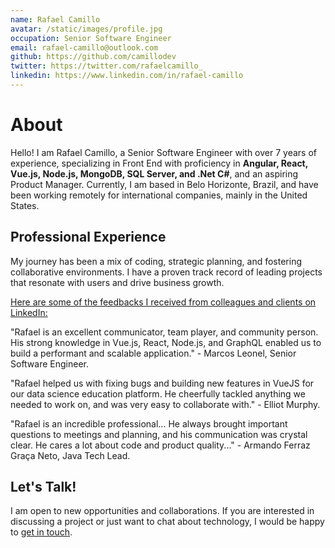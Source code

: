 ```yaml
---
name: Rafael Camillo
avatar: /static/images/profile.jpg
occupation: Senior Software Engineer
email: rafael-camillo@outlook.com
github: https://github.com/camillodev
twitter: https://twitter.com/rafaelcamillo_
linkedin: https://www.linkedin.com/in/rafael-camillo
---
```


# About

Hello! I am Rafael Camillo, a Senior Software Engineer with over 7 years of experience, specializing in Front End with proficiency in **Angular, React, Vue.js, Node.js, MongoDB, SQL Server, and .Net C#**, and an aspiring Product Manager. Currently, I am based in Belo Horizonte, Brazil, and have been working remotely for international companies, mainly in the United States.

## Professional Experience

My journey has been a mix of coding, strategic planning, and fostering collaborative environments. I have a proven track record of leading projects that resonate with users and drive business growth.

[Here are some of the feedbacks I received from colleagues and clients on LinkedIn:](https://www.linkedin.com/in/rafael-camillo/details/recommendations/)

"Rafael is an excellent communicator, team player, and community person. His strong knowledge in Vue.js, React, Node.js, and GraphQL enabled us to build a performant and scalable application." - Marcos Leonel, Senior Software Engineer.

"Rafael helped us with fixing bugs and building new features in VueJS for our data science education platform. He cheerfully tackled anything we needed to work on, and was very easy to collaborate with." - Elliot Murphy.

"Rafael is an incredible professional... He always brought important questions to meetings and planning, and his communication was crystal clear. He cares a lot about code and product quality..." - Armando Ferraz Graça Neto, Java Tech Lead.

## Let's Talk!

I am open to new opportunities and collaborations. If you are interested in discussing a project or just want to chat about technology, I would be happy to
[get in touch](mailto:rafael-camillo@outlook.com).
